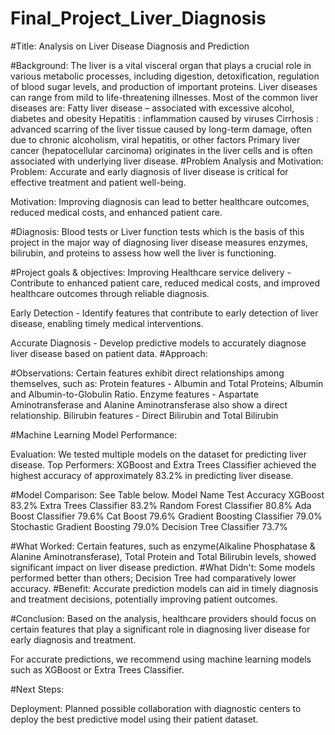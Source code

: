 # Final_Project_Liver_Diagnosis

#Title: 
Analysis on Liver Disease Diagnosis and Prediction

#Background:
The liver is a vital visceral organ that plays a crucial role in various metabolic processes, including digestion, detoxification, regulation of blood sugar levels, and production of important proteins. Liver diseases can range from mild to life-threatening illnesses. 
Most of the common liver diseases are:
Fatty liver disease – associated with excessive alcohol, diabetes and obesity
Hepatitis : inflammation caused by viruses 
Cirrhosis : advanced scarring of the liver tissue caused by long-term damage, often due to chronic alcoholism, viral hepatitis, or other factors
Primary liver cancer (hepatocellular carcinoma) originates in the liver cells and is often associated with underlying liver disease.
#Problem Analysis and Motivation:
Problem: Accurate and early diagnosis of liver disease is critical for effective treatment and patient well-being.

Motivation: Improving diagnosis can lead to better healthcare outcomes, reduced medical costs, and enhanced patient care.

#Diagnosis:
Blood tests or Liver function tests which is the basis of this project in the major way of diagnosing liver disease measures enzymes, bilirubin, and proteins to assess how well the liver is functioning.

#Project goals & objectives:
Improving Healthcare service delivery -  Contribute to enhanced patient care, reduced medical costs, and improved healthcare outcomes through reliable diagnosis.

Early Detection - Identify features that contribute to early detection of liver disease, enabling timely medical interventions.

Accurate Diagnosis - Develop predictive models to accurately diagnose liver disease based on patient data.
#Approach:

#Observations:
Certain features exhibit direct relationships among themselves, such as:
Protein features  - Albumin and Total Proteins; Albumin and Albumin-to-Globulin Ratio.
Enzyme features  - Aspartate Aminotransferase and Alanine Aminotransferase also show a direct relationship.
Bilirubin features - Direct Bilirubin and Total Bilirubin

#Machine Learning Model Performance:

Evaluation: We tested multiple models on the dataset for predicting liver disease.
Top Performers: XGBoost and Extra Trees Classifier achieved the highest accuracy of approximately 83.2% in predicting liver disease.

#Model Comparison: See Table below.
Model Name	Test Accuracy
XGBoost	83.2%
Extra Trees Classifier	83.2%
Random Forest Classifier	80.8%
Ada Boost Classifier	79.6%
Cat Boost	79.6%
Gradient Boosting Classifier	79.0%
Stochastic Gradient Boosting	79.0%
Decision Tree Classifier	73.7%

#What Worked: 
Certain features, such as enzyme(Alkaline Phosphatase & Alanine Aminotransferase), Total Protein and Total Bilirubin levels, showed significant impact on liver disease prediction.
#What Didn't: 
Some models performed better than others; Decision Tree had comparatively lower accuracy.
#Benefit: 
Accurate prediction models can aid in timely diagnosis and treatment decisions, potentially improving patient outcomes.

#Conclusion:
Based on the analysis, healthcare providers should focus on certain features  that play a significant role in diagnosing liver disease for early diagnosis and treatment.

For accurate predictions, we recommend using machine learning models such as XGBoost or Extra Trees Classifier.

#Next Steps:

Deployment: Planned possible collaboration with diagnostic centers to deploy the best predictive model using their patient dataset.
